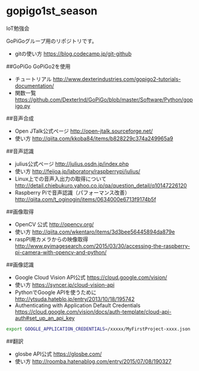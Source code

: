 # gopigo1st_season
IoT勉強会

GoPiGoグループ用のリポジトリです。

* gitの使い方
https://blog.codecamp.jp/git-github

##GoPiGo
GoPiGo2を使用
* チュートリアル
http://www.dexterindustries.com/gopigo2-tutorials-documentation/
* 関数一覧
https://github.com/DexterInd/GoPiGo/blob/master/Software/Python/gopigo.py

##音声合成
* Open JTalk公式ページ 
http://open-jtalk.sourceforge.net/
* 使い方
http://qiita.com/kkoba84/items/b828229c374a249965a9

##音声認識
* julius公式ページ 
http://julius.osdn.jp/index.php
* 使い方 
http://feijoa.jp/laboratory/raspberrypi/julius/
* Linux上での音声入出力の取得について 
http://detail.chiebukuro.yahoo.co.jp/qa/question_detail/q10147226120
* Raspberry Piで音声認識（パフォーマンス改善）
http://qiita.com/t_oginogin/items/0634000e6713f9174b5f

##画像取得
* OpenCV 公式
http://opencv.org/
* 使い方
http://qiita.com/wkentaro/items/3d3bee56445894da879e
* raspPI用カメラからの映像取得
http://www.pyimagesearch.com/2015/03/30/accessing-the-raspberry-pi-camera-with-opencv-and-python/

##画像認識
* Google Cloud Vision API公式
https://cloud.google.com/vision/
* 使い方
https://syncer.jp/cloud-vision-api
* PythonでGoogle APIを使うために
http://ytsuda.hateblo.jp/entry/2013/10/18/195742
* Authenticating with Application Default Credentials
https://cloud.google.com/vision/docs/auth-template/cloud-api-auth#set_up_an_api_key
```bash
export GOOGLE_APPLICATION_CREDENTIALS=/xxxxx/MyFirstProject-xxxx.json
```

##翻訳
* glosbe API公式
https://glosbe.com/
* 使い方
http://roomba.hatenablog.com/entry/2015/07/08/190327
